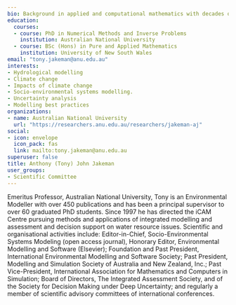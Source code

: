 ```yaml
---
bio: Background in applied and computational mathematics with decades of experience in areas and methods of environmental modelling. Specific domain of interest is integrated water resource management and hydrology.
education:
  courses:
  - course: PhD in Numerical Methods and Inverse Problems
    institution: Australian National University
  - course: BSc (Hons) in Pure and Applied Mathematics
    institution: University of New South Wales
email: "tony.jakeman@anu.edu.au"
interests:
- Hydrological modelling
- Climate change
- Impacts of climate change
- Socio-environmental systems modelling.
- Uncertainty analysis
- Modelling best practices
organizations:
- name: Australian National University 
  url: "https://researchers.anu.edu.au/researchers/jakeman-aj"
social:
- icon: envelope
  icon_pack: fas
  link: mailto:tony.jakeman@anu.edu.au
superuser: false
title: Anthony (Tony) John Jakeman
user_groups:
- Scientific Committee
---
```


Emeritus Professor, Australian National University, Tony is an Environmental Modeller with over 450 publications and has been a principal supervisor to over 60 graduated PhD students. Since 1997 he has directed the iCAM Centre pursuing methods and applications of integrated modelling and assessment and decision support on water resource issues.
Scientific and organisational activities include: Editor-in-Chief, Socio-Environmental Systems Modeling (open access journal), Honorary Editor, Environmental Modelling and Software (Elsevier); Foundation and Past President, International Environmental Modelling and Software Society; Past President, Modelling and Simulation Society of Australia and New Zealand, Inc.; Past Vice-President, International Association for Mathematics and Computers in Simulation; Board of Directors, The Integrated Assessment Society, and of the Society for Decision Making under Deep Uncertainty; and regularly a member of scientific advisory committees of international conferences.
